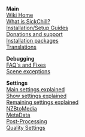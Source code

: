 **Main**<br/>
[Wiki Home](https://github.com/SickChill/SickChill/wiki)  
[What is SickChill?](https://github.com/SickChill/SickChill/wiki/What-is-SickChill%3F)  
[Installation/Setup Guides](https://github.com/SickChill/SickChill/wiki/Installation-&-Configuration-Guides)  
[Donations and support](https://github.com/SickChill/SickChill/wiki/Donations)  
[Installation packages](https://github.com/SickChill/SickChill/wiki/SickChill-installation-packages)  
[Translations](https://github.com/SickChill/SickChill/wiki/Translations)

**Debugging**<br/>
[FAQ's and Fixes](https://github.com/SickChill/SickChill/wiki/FAQ%27s-and-Fixes)  
[Scene exceptions](https://github.com/SickChill/SickChill/wiki/Scene-exceptions-and-numbering)  

**Settings**<br/>
[Main settings explained](https://github.com/SickChill/SickChill/wiki/Settings-explained)  
[Show settings explained](https://github.com/SickChill/SickChill/wiki/Show-settings-explained)  
[Remaining settings explained](https://github.com/SickChill/SickChill/wiki/Remaining-settings-explained)  
[NZBtoMedia](https://github.com/SickChill/SickChill/wiki/NZBtoMedia)  
[MetaData](https://github.com/SickChill/SickChill/wiki/MetaData)  
[Post-Processing](https://github.com/SickChill/SickChill/wiki/Post-Processing)  
[Quality Settings](https://github.com/SickChill/SickChill/wiki/Quality-Settings)  
